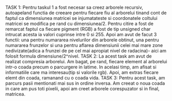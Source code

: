 TASK 1: Pentru taskul 1 a fost necesar sa creez arborele recursiv, autoapeland functia de creeare pentru fiecare fiu al
arborelui tinand cont de faptul ca dimensiunea matricei se injumatateste si coordonatele coltului matricei se modifica pe 
rand cu dimensiunea/2. Pentru citire a fost de remarcat faptul ca fiecare pigment (RGB) a fost de tip unsigned char intrucat 
acesta ia valori cuprinse intre 0 si 255. Apoi am avut de facut 3 functii: una pentru numararea nivelurilor din arborele
obtinut, una pentru numararea frunzelor si una pentru aflarea dimensiunii celei mai mare zone nedivizate(adica a frunzei de
pe cel mai apropiat nivel de radacina)- aici am folosit formula dimensiune/2^nivel.
TASK 2: La acest task am avut de realizat compresia arborelui. Am bagat, pe rand, fiecare element al arborelui intr-o coada
precum o parcurgere in latime. In acelasi timp, am afisat si informatiile care ma interesau(tip si valorile rgb). Apoi, am
extras fiecare elemt din coada, ramanand cu o coada vida.
TASK 3: Pentru acest task, am parcurs pasii mentionati mai sus in ordine inversa. Am creeat o noua coada in care am pus toti
pixelii, apoi am creet arborele corespuzator si in final, matricea.
